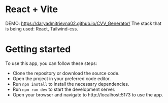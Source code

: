 # React + Vite

DEMO: https://daryadmitrievna02.github.io/CVV_Generator/
 
The stack that is being used: React, Tailwind-css.

# Getting started

To use this app, you can follow these steps:

  - Clone the repository or download the source code.
  - Open the project in your preferred code editor.
  - Run `npm install` to install the necessary dependencies.
  - Run `npm run dev` to start the development server.
  - Open your browser and navigate to http://localhost:5173 to use the app.
    


